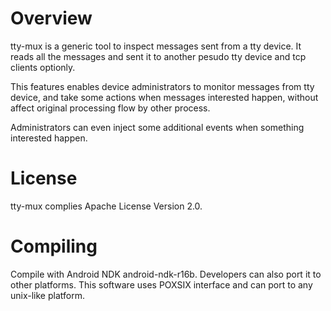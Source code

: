 # Overview
tty-mux is a generic tool to inspect messages sent from a tty device.
It reads all the messages and sent it to another pesudo tty device and
tcp clients optionly.

This features enables device administrators to monitor messages from
tty device, and take some actions when messages interested happen,
without affect original processing flow by other process.

Administrators can even inject some additional events when something
interested happen.

# License
tty-mux complies Apache License Version 2.0.

# Compiling
Compile with Android NDK android-ndk-r16b. Developers can also port
it to other platforms. This software uses POXSIX interface and
can port to any unix-like platform.


